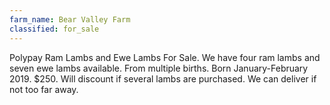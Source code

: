 ```yaml
---
farm_name: Bear Valley Farm
classified: for_sale
---
```


Polypay Ram Lambs and Ewe Lambs For Sale.  We have four ram lambs and seven ewe lambs available.  From multiple births.  Born January-February 2019. $250.  Will discount if several lambs are purchased.  We can deliver if not too far away.
